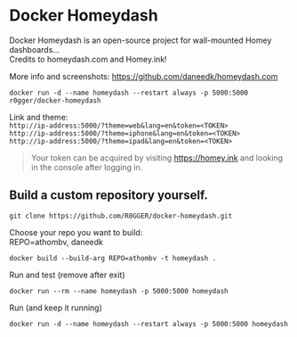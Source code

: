 # Docker Homeydash

Docker Homeydash is an open-source project for wall-mounted Homey dashboards...    
Credits to homeydash.com and Homey.ink!    
   
More info and screenshots: https://github.com/daneedk/homeydash.com   
   
```
docker run -d --name homeydash --restart always -p 5000:5000 r0gger/docker-homeydash   
```

Link and theme:   
`http://ip-address:5000/?theme=web&lang=en&token=<TOKEN>`   
`http://ip-address:5000/?theme=iphone&lang=en&token=<TOKEN>`   
`http://ip-address:5000/?theme=ipad&lang=en&token=<TOKEN>`    
    
> Your token can be acquired by visiting https://homey.ink and looking in the console after logging in.

## Build a custom repository yourself.
```
git clone https://github.com/R0GGER/docker-homeydash.git
```

Choose your repo you want to build:   
REPO=athombv, daneedk
```
docker build --build-arg REPO=athombv -t homeydash .
```

Run and test (remove after exit)
```
docker run --rm --name homeydash -p 5000:5000 homeydash
```

Run (and keep it running)
```
docker run -d --name homeydash --restart always -p 5000:5000 homeydash
```
